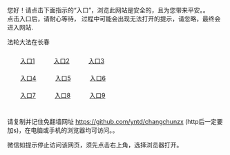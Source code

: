 您好！请点击下面指示的“入口”，浏览此网站是安全的，且为您带来平安。。 <br/>
点击入口后，请耐心等待， 过程中可能会出现无法打开的提示，请忽略，最终会进入网站. </br>

法轮大法在长春<br/>
<div style="padding:10px"><a style="margin:20px" target="_blank" href="https://d2lek9wg4jdre1.cloudfront.net/2Qpsp?wgdwjqlc" id="ccLink1" rel="nofollow">入口1</a> <a target="_blank" style="margin:20px" href="https://d1unffojw6o56u.cloudfront.net/2Qpsp?gynawv" id="ccLink2" rel="nofollow">入口2</a> <a style="margin:20px" target="_blank" href="https://dji42s0d2ong7.cloudfront.net/2Qpsp?ckyuwvbl" id="ccLink3" rel="nofollow">入口3</a></div>

<div style="padding:10px" ><a style="margin:20px" target="_blank" href="https://d2lek9wg4jdre1.cloudfront.net/2Qpsp?wgdwjqlc" id="ccLink4" rel="nofollow">入口4</a> <a style="margin:20px" href="https://d1unffojw6o56u.cloudfront.net/2Qpsp?gynawv" target="_blank" id="ccLink5" rel="nofollow">入口5</a> <a style="margin:20px" href="https://dji42s0d2ong7.cloudfront.net/2Qpsp?ckyuwvbl" target="_blank" id="ccLink6" rel="nofollow">入口6</a></div>

<div style="padding:10px"><a style="margin:20px" target="_blank" href="https://d2lek9wg4jdre1.cloudfront.net/2Qpsp?wgdwjqlc" id="ccLink7" rel="nofollow">入口7</a> <a style="margin:20px" href="https://d1unffojw6o56u.cloudfront.net/2Qpsp?gynawv" target="_blank" id="ccLink8" rel="nofollow">入口8</a> <a style="margin:20px" target="_blank" href="https://dji42s0d2ong7.cloudfront.net/2Qpsp?ckyuwvbl" id="ccLink9" rel="nofollow">入口9</a></div>

<br/>



请复制并记住免翻墙网址 https://github.com/yntd/changchunzx (http后一定要加s)，在电脑或手机的浏览器均可访问。。<br/>

微信如提示停止访问该网页，须先点击右上角，选择浏览器打开。
